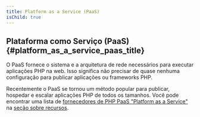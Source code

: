 ```yaml
---
title: Platform as a Service (PaaS)
isChild: true
---
```


## Plataforma como Serviço (PaaS) {#platform_as_a_service_paas_title}

O PaaS fornece o sistema e a arquitetura de rede necessários para executar aplicações PHP na web. Isso significa não precisar de quase nenhuma
configuração para publicar aplicações ou frameworks PHP.

Recentemente o PaaS se tornou um método popular para publicar, hospedar e escalar aplicações PHP de todos os tamanhos. Você pode
encontrar uma lista de [fornecedores de PHP PaaS "Platform as a Service"](#php_paas_providers) na [seção sobre recursos](#resources).
